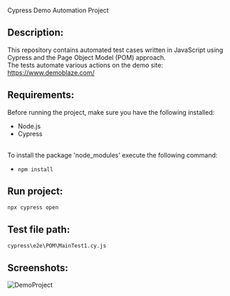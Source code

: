 Cypress Demo Automation Project


## Description:
This repository contains automated test cases written in JavaScript using Cypress and the Page Object Model (POM) approach.<br/>
The tests automate various actions on the demo site: https://www.demoblaze.com/

## Requirements:
Before running the project, make sure you have the following installed:
- Node.js
- Cypress

<br/>To install the package 'node_modules' execute the following command:
- ```npm install```
  

## Run project:
```npx cypress open```

## Test file path:
``cypress\e2e\POM\MainTest1.cy.js``

## Screenshots:
![DemoProject](https://github.com/user-attachments/assets/5b74c1e5-ec6b-4cff-9a52-dae5f8f8ad04)












